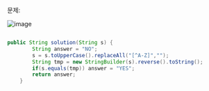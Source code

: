 
문제:

![image](https://user-images.githubusercontent.com/78577071/139656481-40050473-cc18-43a9-b617-93ef979aa67c.png)

```java

public String solution(String s) {
        String answer = "NO";
        s = s.toUpperCase().replaceAll("[^A-Z]","");
        String tmp = new StringBuilder(s).reverse().toString();
        if(s.equals(tmp)) answer = "YES";
        return answer;
    }

```
